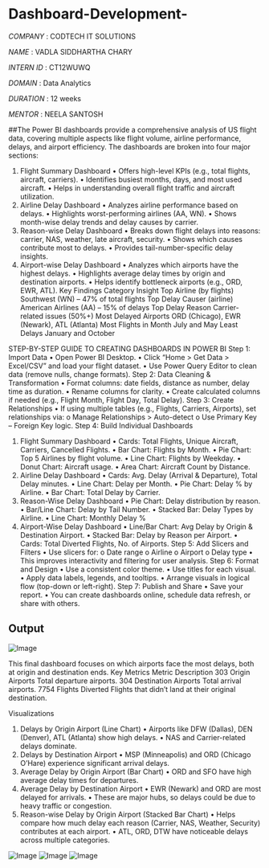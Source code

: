 # Dashboard-Development-

*COMPANY* : CODTECH IT SOLUTIONS

*NAME* : VADLA SIDDHARTHA CHARY

*INTERN ID* : CT12WUWQ

*DOMAIN* : Data Analytics

*DURATION* : 12 weeks

*MENTOR* : NEELA SANTOSH

##The Power BI dashboards provide a comprehensive analysis of US flight data, covering multiple aspects like flight volume, airline performance, delays, and airport efficiency. The dashboards are broken into four major sections:
1. Flight Summary Dashboard
•	Offers high-level KPIs (e.g., total flights, aircraft, carriers).
•	Identifies busiest months, days, and most used aircraft.
•	Helps in understanding overall flight traffic and aircraft utilization.
2. Airline Delay Dashboard
•	Analyzes airline performance based on delays.
•	Highlights worst-performing airlines (AA, WN).
•	Shows month-wise delay trends and delay causes by carrier.
3. Reason-wise Delay Dashboard
•	Breaks down flight delays into reasons: carrier, NAS, weather, late aircraft, security.
•	Shows which causes contribute most to delays.
•	Provides tail-number-specific delay insights.
4. Airport-wise Delay Dashboard
•	Analyzes which airports have the highest delays.
•	Highlights average delay times by origin and destination airports.
•	Helps identify bottleneck airports (e.g., ORD, EWR, ATL).
Key Findings
Category	Insight
Top Airline (by flights)	Southwest (WN) – 47% of total flights
Top Delay Causer (airline)	American Airlines (AA) – 15% of delays
Top Delay Reason	Carrier-related issues (50%+)
Most Delayed Airports	ORD (Chicago), EWR (Newark), ATL (Atlanta)
Most Flights in Month	July and May
Least Delays	January and October

STEP-BY-STEP GUIDE TO CREATING DASHBOARDS IN POWER BI
Step 1: Import Data
•	Open Power BI Desktop.
•	Click “Home > Get Data > Excel/CSV” and load your flight dataset.
•	Use Power Query Editor to clean data (remove nulls, change formats).
Step 2: Data Cleaning & Transformation
•	Format columns: date fields, distance as number, delay time as duration.
•	Rename columns for clarity.
•	Create calculated columns if needed (e.g., Flight Month, Flight Day, Total Delay).
Step 3: Create Relationships
•	If using multiple tables (e.g., Flights, Carriers, Airports), set relationships via:
o	Manage Relationships > Auto-detect
o	Use Primary Key – Foreign Key logic.
Step 4: Build Individual Dashboards
1. Flight Summary Dashboard
•	Cards: Total Flights, Unique Aircraft, Carriers, Cancelled Flights.
•	Bar Chart: Flights by Month.
•	Pie Chart: Top 5 Airlines by flight volume.
•	Line Chart: Flights by Weekday.
•	Donut Chart: Aircraft usage.
•	Area Chart: Aircraft Count by Distance.
2. Airline Delay Dashboard
•	Cards: Avg. Delay (Arrival & Departure), Total Delay minutes.
•	Line Chart: Delay per Month.
•	Pie Chart: Delay % by Airline.
•	Bar Chart: Total Delay by Carrier.
3. Reason-Wise Delay Dashboard
•	Pie Chart: Delay distribution by reason.
•	Bar/Line Chart: Delay by Tail Number.
•	Stacked Bar: Delay Types by Airline.
•	Line Chart: Monthly Delay %
4. Airport-Wise Delay Dashboard
•	Line/Bar Chart: Avg Delay by Origin & Destination Airport.
•	Stacked Bar: Delay by Reason per Airport.
•	Cards: Total Diverted Flights, No. of Airports.
Step 5: Add Slicers and Filters
•	Use slicers for:
o	Date range
o	Airline
o	Airport
o	Delay type
•	This improves interactivity and filtering for user analysis.
Step 6: Format and Design
•	Use a consistent color theme.
•	Use titles for each visual.
•	Apply data labels, legends, and tooltips.
•	Arrange visuals in logical flow (top-down or left-right).
Step 7: Publish and Share
•	Save your report.
•	You can create dashboards online, schedule data refresh, or share with others.

## Output

![Image](https://github.com/user-attachments/assets/4b5986f2-f11d-4253-8c22-fd85d2b5ac36)

This final dashboard focuses on which airports face the most delays, both at origin and destination ends.
Key Metrics
Metric	Description
303 Origin Airports	Total departure airports.
304 Destination Airports	Total arrival airports.
7754 Flights Diverted	Flights that didn’t land at their original destination.

Visualizations
1. Delays by Origin Airport (Line Chart)
•	Airports like DFW (Dallas), DEN (Denver), ATL (Atlanta) show high delays.
•	NAS and Carrier-related delays dominate.
2. Delays by Destination Airport
•	MSP (Minneapolis) and ORD (Chicago O’Hare) experience significant arrival delays.
3. Average Delay by Origin Airport (Bar Chart)
•	ORD and SFO have high average delay times for departures.
4. Average Delay by Destination Airport
•	EWR (Newark) and ORD are most delayed for arrivals.
•	These are major hubs, so delays could be due to heavy traffic or congestion.
5. Reason-wise Delay by Origin Airport (Stacked Bar Chart)
•	Helps compare how much delay each reason (Carrier, NAS, Weather, Security) contributes at each airport.
•	ATL, ORD, DTW have noticeable delays across multiple categories.

![Image](https://github.com/user-attachments/assets/b5083c2c-7c74-44c2-a634-f069cb0fc758)
![Image](https://github.com/user-attachments/assets/152f5083-cf56-449c-a1b1-fcd7444cb32c)
![Image](https://github.com/user-attachments/assets/e3a306c9-1da6-4e43-aaa4-4c914f584f82)
